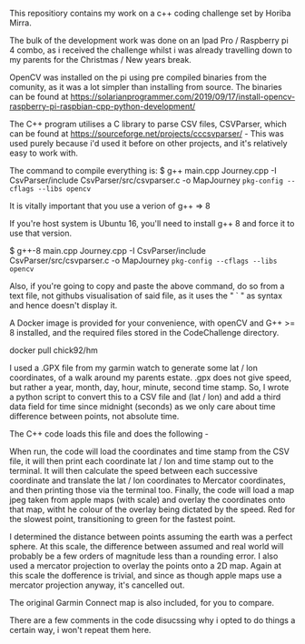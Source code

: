 This repositiory contains my work on a c++ coding challenge set by Horiba Mirra.

The bulk of the development work was done on an Ipad Pro / Raspberry pi 4 combo, as i received the challenge whilst i was already travelling down to my parents for the Christmas / New years break.

OpenCV was installed on the pi using pre compiled binaries from the comunity, as it was a lot simpler than installing from source. The binaries can be found at https://solarianprogrammer.com/2019/09/17/install-opencv-raspberry-pi-raspbian-cpp-python-development/

The C++ program utilises a C library to parse CSV files, CSVParser, which can be found at https://sourceforge.net/projects/cccsvparser/ - This was used purely because i'd used it before on other projects, and it's relatively easy to work with. 

The command to compile everything is:
$ g++ main.cpp Journey.cpp -I CsvParser/include CsvParser/src/csvparser.c -o MapJourney `pkg-config --cflags --libs opencv`

It is vitally important that you use a verion of g++ => 8

If you're host system is Ubuntu 16, you'll need to install g++ 8 and force it to use that version.

$ g++-8 main.cpp Journey.cpp -I CsvParser/include CsvParser/src/csvparser.c -o MapJourney `pkg-config --cflags --libs opencv`

Also, if you're going to copy and paste the above command, do so from a text file, not githubs visualisation of said file, as it uses the " ` " as syntax and hence doesn't display it. 

A Docker image is provided for your convenience, with openCV and G++ >= 8 installed, and the required files stored in the CodeChallenge directory.   

docker pull chick92/hm


I used a .GPX file from my garmin watch to generate some lat / lon coordinates, of a walk around my parents estate. .gpx does not give speed, but rather a year, month, day, hour, minute, second time stamp. So, I wrote a python script to convert this to a CSV file and (lat / lon) and add a third data field for time since midnight (seconds) as we only care about time difference between points, not absolute time.

The C++ code loads this file and does the following -


When run, the code will load the coordinates and time stamp from the CSV file, it will then print each coordinate lat / lon and time stamp out to the terminal. It will then calculate the speed between each successive coordinate and translate the lat / lon coordinates to Mercator coordinates, and then printing those via the terminal too. Finally, the code will load a map jpeg taken from apple maps (with scale) and overlay the coordinates onto that map, witht he colour of the overlay being dictated by the speed. Red for the slowest point, transitioning to green for the fastest point. 

I determined the distance between points assuming the earth was a perfect sphere. At this scale, the difference between assumed and real world will probably be a few orders of magnitude less than a rounding error. I also used a mercator projection to overlay the points onto a 2D map. Again at this scale the dofference is trivial, and since as though apple maps use a mercator projection anyway, it's cancelled out. 

The original Garmin Connect map is also included, for you to compare. 

There are a few comments in the code disucssing why i opted to do things a certain way, i won't repeat them here. 